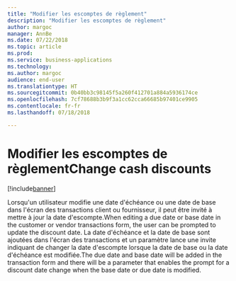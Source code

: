 ```yaml
---
title: "Modifier les escomptes de règlement"
description: "Modifier les escomptes de règlement"
author: margoc
manager: AnnBe
ms.date: 07/22/2018
ms.topic: article
ms.prod: 
ms.service: business-applications
ms.technology: 
ms.author: margoc
audience: end-user
ms.translationtype: HT
ms.sourcegitcommit: 0b40bb3c98145f5a260f412701a884a5936174ce
ms.openlocfilehash: 7cf78688b3b9f3a1cc62cca66685b97401ce9905
ms.contentlocale: fr-fr
ms.lasthandoff: 07/18/2018

---
```

#  <a name="change-cash-discounts"></a><span data-ttu-id="e3ec3-103">Modifier les escomptes de règlement</span><span class="sxs-lookup"><span data-stu-id="e3ec3-103">Change cash discounts</span></span>

[!include[banner](../../includes/banner.md)]

<span data-ttu-id="e3ec3-104">Lorsqu'un utilisateur modifie une date d'échéance ou une date de base dans l'écran des transactions client ou fournisseur, il peut être invité à mettre à jour la date d'escompte.</span><span class="sxs-lookup"><span data-stu-id="e3ec3-104">When editing a due date or base date in the customer or vendor transactions form, the user can be prompted to update the discount date.</span></span> <span data-ttu-id="e3ec3-105">La date d'échéance et la date de base sont ajoutées dans l'écran des transactions et un paramètre lance une invite indiquant de changer la date d'escompte lorsque la date de base ou la date d'échéance est modifiée.</span><span class="sxs-lookup"><span data-stu-id="e3ec3-105">The due date and base date will be added in the transaction form and there will be a parameter that enables the prompt for a discount date change when the base date or due date is modified.</span></span>
